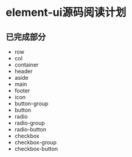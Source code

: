 # element-ui源码阅读计划

## 已完成部分

- row
- col
- container
- header
- aside
- main
- footer
- icon
- button-group
- button
- radio
- radio-group
- radio-button
- checkbox
- checkbox-group
- checkbox-button